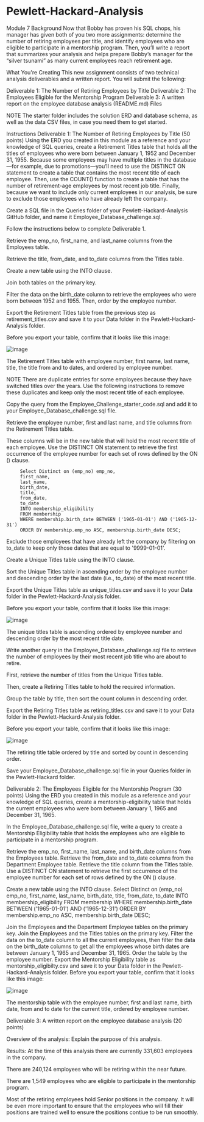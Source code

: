 # Pewlett-Hackard-Analysis
 Module 7
Background
Now that Bobby has proven his SQL chops, his manager has given both of you two more assignments: determine the number of retiring employees per title, and identify employees who are eligible to participate in a mentorship program. Then, you’ll write a report that summarizes your analysis and helps prepare Bobby’s manager for the “silver tsunami” as many current employees reach retirement age.

What You're Creating
This new assignment consists of two technical analysis deliverables and a written report. You will submit the following:

Deliverable 1: The Number of Retiring Employees by Title
Deliverable 2: The Employees Eligible for the Mentorship Program
Deliverable 3: A written report on the employee database analysis (README.md)
Files

NOTE
The starter folder includes the solution ERD and database schema, as well as the data CSV files, in case you need them to get started.

Instructions
Deliverable 1: The Number of Retiring Employees by Title (50 points)
Using the ERD you created in this module as a reference and your knowledge of SQL queries, create a Retirement Titles table that holds all the titles of employees who were born between January 1, 1952 and December 31, 1955. Because some employees may have multiple titles in the database—for example, due to promotions—you’ll need to use the DISTINCT ON statement to create a table that contains the most recent title of each employee. Then, use the COUNT() function to create a table that has the number of retirement-age employees by most recent job title. Finally, because we want to include only current employees in our analysis, be sure to exclude those employees who have already left the company.

Create a SQL file in the Queries folder of your Pewlett-Hackard-Analysis GitHub folder, and name it Employee_Database_challenge.sql.

Follow the instructions below to complete Deliverable 1.

Retrieve the emp_no, first_name, and last_name columns from the Employees table.

Retrieve the title, from_date, and to_date columns from the Titles table.

Create a new table using the INTO clause.

Join both tables on the primary key.

Filter the data on the birth_date column to retrieve the employees who were born between 1952 and 1955. Then, order by the employee number.

Export the Retirement Titles table from the previous step as retirement_titles.csv and save it to your Data folder in the Pewlett-Hackard-Analysis folder.

Before you export your table, confirm that it looks like this image:

![image](https://user-images.githubusercontent.com/119356389/233218348-d777d596-75b7-4013-b9e2-df5663593a94.png)


The Retirement Titles table with employee number, first name, last name, title, the title from and to dates, and ordered by employee number.

NOTE
There are duplicate entries for some employees because they have switched titles over the years. Use the following instructions to remove these duplicates and keep only the most recent title of each employee.

Copy the query from the Employee_Challenge_starter_code.sql and add it to your Employee_Database_challenge.sql file.

Retrieve the employee number, first and last name, and title columns from the Retirement Titles table.

These columns will be in the new table that will hold the most recent title of each employee.
Use the DISTINCT ON statement to retrieve the first occurrence of the employee number for each set of rows defined by the ON () clause.

         Select Distinct on (emp_no) emp_no,
         first_name,
         last_name, 
         birth_date,
         title, 
         from_date,
         to_date
         INTO membership_eligibility
         FROM membership
         WHERE membership.birth_date BETWEEN ('1965-01-01') AND ('1965-12-31')
         ORDER BY membership.emp_no ASC, membership.birth_date DESC; 



Exclude those employees that have already left the company by filtering on to_date to keep only those dates that are equal to '9999-01-01'.

Create a Unique Titles table using the INTO clause.

Sort the Unique Titles table in ascending order by the employee number and descending order by the last date (i.e., to_date) of the most recent title.

Export the Unique Titles table as unique_titles.csv and save it to your Data folder in the Pewlett-Hackard-Analysis folder.

Before you export your table, confirm that it looks like this image:

![image](https://user-images.githubusercontent.com/119356389/233218734-92ec9333-98b5-44bf-b79a-fcaf49e9ec63.png)




The unique titles table is ascending ordered by employee number and descending order by the most recent title date.

Write another query in the Employee_Database_challenge.sql file to retrieve the number of employees by their most recent job title who are about to retire.

First, retrieve the number of titles from the Unique Titles table.

Then, create a Retiring Titles table to hold the required information.

Group the table by title, then sort the count column in descending order.

Export the Retiring Titles table as retiring_titles.csv and save it to your Data folder in the Pewlett-Hackard-Analysis folder.

Before you export your table, confirm that it looks like this image:


![image](https://user-images.githubusercontent.com/119356389/233218995-e843979a-1d1b-4595-bd78-d6f038098ac2.png)



The retiring title table ordered by title and sorted by count in descending order.

Save your Employee_Database_challenge.sql file in your Queries folder in the Pewlett-Hackard folder.

Deliverable 2: The Employees Eligible for the Mentorship Program (30 points)
Using the ERD you created in this module as a reference and your knowledge of SQL queries, create a mentorship-eligibility table that holds the current employees who were born between January 1, 1965 and December 31, 1965.

In the Employee_Database_challenge.sql file, write a query to create a Mentorship Eligibility table that holds the employees who are eligible to participate in a mentorship program.

Retrieve the emp_no, first_name, last_name, and birth_date columns from the Employees table.
Retrieve the from_date and to_date columns from the Department Employee table.
Retrieve the title column from the Titles table.
Use a DISTINCT ON statement to retrieve the first occurrence of the employee number for each set of rows defined by the ON () clause.

Create a new table using the INTO clause.
         Select Distinct on (emp_no) emp_no,
         first_name,
         last_name, 
         birth_date,
         title, 
         from_date,
         to_date
         INTO membership_eligibility
         FROM membership
         WHERE membership.birth_date BETWEEN ('1965-01-01') AND ('1965-12-31')
         ORDER BY membership.emp_no ASC, membership.birth_date DESC; 


Join the Employees and the Department Employee tables on the primary key.
Join the Employees and the Titles tables on the primary key.
Filter the data on the to_date column to all the current employees, then filter the data on the birth_date columns to get all the employees whose birth dates are between January 1, 1965 and December 31, 1965.
Order the table by the employee number.
Export the Mentorship Eligibility table as mentorship_eligibilty.csv and save it to your Data folder in the Pewlett-Hackard-Analysis folder.
Before you export your table, confirm that it looks like this image:

![image](https://user-images.githubusercontent.com/119356389/233219109-289ef859-8da4-46b4-ba9b-ba8c4e0763b6.png)






The mentorship table with the employee number, first and last name, birth date, from and to date for the current title, ordered by employee number.

Deliverable 3: A written report on the employee database analysis (20 points)

Overview of the analysis: Explain the purpose of this analysis.

Results:
   At the time of this analysis there are currently 331,603 employees in the company.

   There are 240,124 employees who will be retiring within the near future.

   There are 1,549 employees who are eligible to participate in the mentorship program.

Most of the retiring employees hold Senior positions in the company. It will be even more important to ensure that the employees who will fill their positions are trained well to ensure the positions contiue to be run smoothly.

